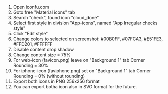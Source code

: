 1. Open iconfu.com
2. Goto free "Material icons" tab
3. Search "check", found icon "cloud_done"
4. Select first style in division "App-icons", named "App Irregular checks style"
5. Click "Edit style"
6. Change colors to selected on screenshot: #00B0FF, #07FCA3, #E51FE3, #FFD201, #FFFFFF
7. Disable content drop shadow
8. Change content size = 75%
9. For web-icon (favicon.png) leave on "Background 1" tab Corner Rounding = 30%
10. For iphone-icon (faviphone.png) set on "Background 1" tab Corner Rounding = 0% (without rounding)
11. Export both icons in PNG 256x256 format
12. You can export botha icon also in SVG format for the future.